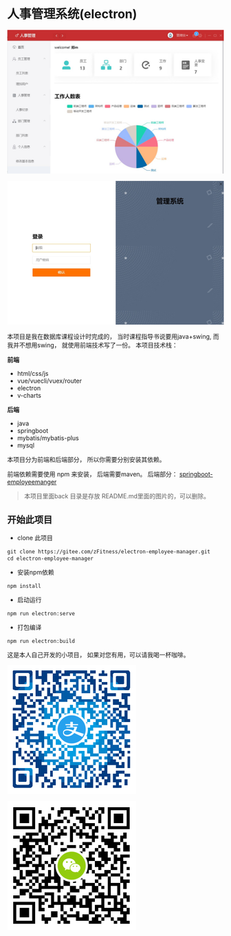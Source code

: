 # 人事管理系统(electron)

![](./back/1.jpg)

![](./back/2.jpg)





本项目是我在数据库课程设计时完成的， 当时课程指导书说要用java+swing, 而我并不想用swing， 就使用前端技术写了一份。
本项目技术栈：

**前端**

* html/css/js
* vue/vuecli/vuex/router
* electron
* v-charts

**后端**

* java
* springboot
* mybatis/mybatis-plus
* mysql



本项目分为前端和后端部分， 所以你需要分别安装其依赖。

前端依赖需要使用 npm 来安装， 后端需要maven。
后端部分： [springboot-employeemanger](https://github.com/zFitness/springboot-employeemanager)

> 本项目里面back 目录是存放 README.md里面的图片的，可以删除。

## 开始此项目
* clone 此项目
```
git clone https://gitee.com/zFitness/electron-employee-manager.git
cd electron-employee-manager
```
* 安装npm依赖

```
npm install
```

* 启动运行

```
npm run electron:serve
```

* 打包编译

```
npm run electron:build
```



这是本人自己开发的小项目， 如果对您有用，可以请我喝一杯咖啡。

![](./back/alipay.png)

![](./back/wechatpay.png)
